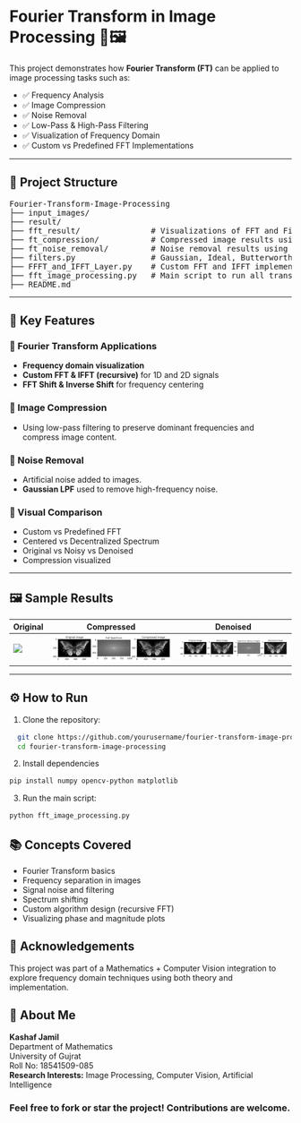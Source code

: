 # Fourier Transform in Image Processing 🧠🖼️

This project demonstrates how **Fourier Transform (FT)** can be applied to image processing tasks such as:

- ✅ Frequency Analysis
- ✅ Image Compression
- ✅ Noise Removal
- ✅ Low-Pass & High-Pass Filtering
- ✅ Visualization of Frequency Domain
- ✅ Custom vs Predefined FFT Implementations

---

## 📁 Project Structure

<pre>Fourier-Transform-Image-Processing
├── input_images/ 
├── result/ 
├── fft_result/               # Visualizations of FFT and Filtering  
├── ft_compression/           # Compressed image results using FT 
├── ft_noise_removal/         # Noise removal results using LPF in FT 
├── filters.py                # Gaussian, Ideal, Butterworth LPF & HPF 
├── FFFT_and_IFFT_Layer.py    # Custom FFT and IFFT implementations (1D and 2D) 
├── fft_image_processing.py   # Main script to run all transforms and visualize
├── README.md  </pre>


---

## 📌 Key Features

### 🔹 Fourier Transform Applications
- **Frequency domain visualization**
- **Custom FFT & IFFT (recursive)** for 1D and 2D signals
- **FFT Shift & Inverse Shift** for frequency centering

### 🔹 Image Compression
- Using low-pass filtering to preserve dominant frequencies and compress image content.

### 🔹 Noise Removal
- Artificial noise added to images.
- **Gaussian LPF** used to remove high-frequency noise.

### 🔹 Visual Comparison
- Custom vs Predefined FFT
- Centered vs Decentralized Spectrum
- Original vs Noisy vs Denoised
- Compression visualized

---

## 🖼️ Sample Results

| Original | Compressed | Denoised |
|----------|------------|----------|
| ![](![](input_images/img2.jpg)) | ![](result/ft_compression/img2_result.jpg) | ![](result/ft_noise_removal/img2_result.jpg) |

---

## ⚙️ How to Run

1. Clone the repository:

  ```bash
    git clone https://github.com/yourusername/fourier-transform-image-processing.git
    cd fourier-transform-image-processing
```
2. Install dependencies

```bash
pip install numpy opencv-python matplotlib
```
3. Run the main script:

```bash
python fft_image_processing.py
```
## 📚 Concepts Covered

- Fourier Transform basics  
- Frequency separation in images  
- Signal noise and filtering  
- Spectrum shifting  
- Custom algorithm design (recursive FFT)  
- Visualizing phase and magnitude plots  


## 🤝 Acknowledgements

This project was part of a Mathematics + Computer Vision integration to explore frequency domain techniques using both theory and implementation.


## 👤 About Me

**Kashaf Jamil**  
Department of Mathematics  
University of Gujrat  
Roll No: 18541509-085  
**Research Interests:** Image Processing, Computer Vision, Artificial Intelligence  


### Feel free to fork or star the project! Contributions are welcome.
